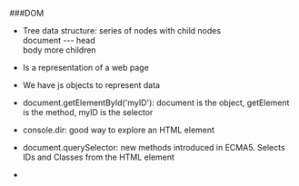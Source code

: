 ###DOM
- Tree data structure: series of nodes with child nodes  
document --- head  
		body
			more children  

- Is a representation of a web page
- We have js objects to represent data  
- document.getElementById('myID'): document is the object, getElement is the method, myID is the selector  
- console.dir: good way to explore an HTML element
- document.querySelector: new methods introduced in ECMA5. Selects IDs and Classes from the HTML element    
-